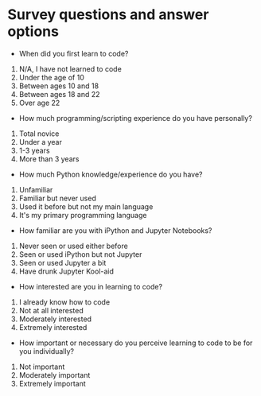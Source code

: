 # Survey questions and answer options

  - When did you first learn to code?

1. N/A, I have not learned to code
2. Under the age of 10
3. Between ages 10 and 18
4. Between ages 18 and 22
5. Over age 22

  - How much programming/scripting experience do you have personally?

1. Total novice
2. Under a year
3. 1-3 years
4. More than 3 years

  - How much Python knowledge/experience do you have?

1. Unfamiliar
2. Familiar but never used
3. Used it before but not my main language 
4. It's my primary programming language
  
  - How familiar are you with iPython and Jupyter Notebooks?

1. Never seen or used either before
2. Seen or used iPython but not Jupyter
3. Seen or used Jupyter a bit
4. Have drunk Jupyter Kool-aid
  
  - How interested are you in learning to code?

1. I already know how to code
2. Not at all interested
3. Moderately interested
4. Extremely interested

  - How important or necessary do you perceive learning to code to be for you individually?

1. Not important
2. Moderately important
3. Extremely important
